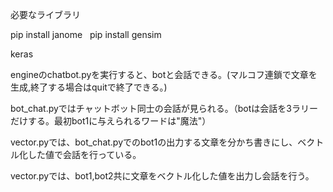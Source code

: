 必要なライブラリ

pip install janome
 
pip install gensim

keras

engineのchatbot.pyを実行すると、botと会話できる。(マルコフ連鎖で文章を生成,終了する場合はquitで終了できる。)

bot_chat.pyではチャットボット同士の会話が見られる。（botは会話を3ラリーだけする。最初bot1に与えられるワードは"魔法"）

vector.pyでは、bot_chat.pyでのbot1の出力する文章を分かち書きにし、ベクトル化した値で会話を行っている。

vector.pyでは、bot1,bot2共に文章をベクトル化した値を出力し会話を行う。